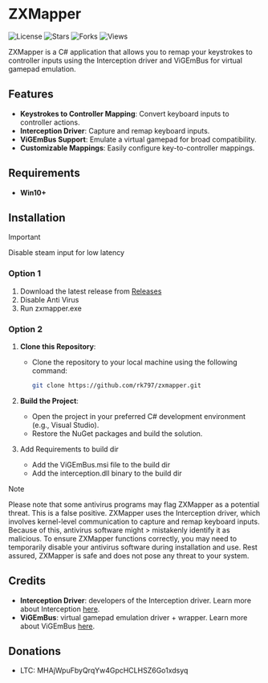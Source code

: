 # ZXMapper
<p align="left">
  <img src="https://img.shields.io/github/license/rk797/zxmapper" alt="License">
  <img src="https://img.shields.io/github/stars/rk797/zxmapper" alt="Stars">
  <img src="https://img.shields.io/github/forks/rk797/zxmapper" alt="Forks">
  <img src="https://komarev.com/ghpvc/?username=zxmapper&label=Views" alt="Views">
</p>
ZXMapper is a C# application that allows you to remap your keystrokes to controller inputs using the Interception driver and ViGEmBus for virtual gamepad emulation.

## Features

- **Keystrokes to Controller Mapping**: Convert keyboard inputs to controller actions.
- **Interception Driver**: Capture and remap keyboard inputs.
- **ViGEmBus Support**: Emulate a virtual gamepad for broad compatibility.
- **Customizable Mappings**: Easily configure key-to-controller mappings.


## Requirements

- **Win10+**

## Installation

>[!IMPORTANT]
> Disable steam input for low latency
### Option 1
1. Download the latest release from [Releases](https://github.com/rk797/zxmapper/releases)
2. Disable Anti Virus
3. Run zxmapper.exe

### Option 2
1. **Clone this Repository**:
    - Clone the repository to your local machine using the following command:
      ```sh
      git clone https://github.com/rk797/zxmapper.git
      ```

2. **Build the Project**:
    - Open the project in your preferred C# development environment (e.g., Visual Studio).
    - Restore the NuGet packages and build the solution.
3. Add Requirements to build dir
    - Add the ViGEmBus.msi file to the build dir
    - Add the interception.dll binary to the build dir
   


>[!NOTE]
> Please note that some antivirus programs may flag ZXMapper as a potential threat. This is a false positive. ZXMapper uses the Interception driver, which involves kernel-level communication to capture and remap keyboard inputs. Because of this, antivirus software might > mistakenly identify it as malicious. To ensure ZXMapper functions correctly, you may need to temporarily disable your antivirus software during installation and use. Rest assured, ZXMapper is safe and does not pose any threat to your system.


## Credits

- **Interception Driver**: developers of the Interception driver. Learn more about Interception [here](https://github.com/oblitum/Interception).
- **ViGEmBus**: virtual gamepad emulation driver + wrapper. Learn more about ViGEmBus [here](https://vigem.org/projects/ViGEm/).

## Donations
- LTC: MHAjWpuFbyQrqYw4GpcHCLHSZ6Go1xdsyq
  
